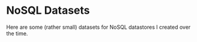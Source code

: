 # NoSQL Datasets
Here are some (rather small) datasets for NoSQL datastores I created over the time.

